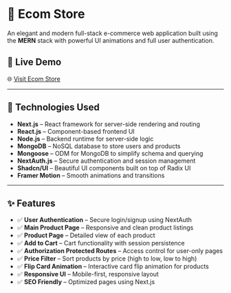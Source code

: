 # 🛒 Ecom Store

An elegant and modern full-stack e-commerce web application built using the **MERN** stack with powerful UI animations and full user authentication.

## 🚀 Live Demo

🌐 [Visit Ecom Store](https://ecom-store.in)

---

## 🧰 Technologies Used

- **Next.js** – React framework for server-side rendering and routing
- **React.js** – Component-based frontend UI
- **Node.js** – Backend runtime for server-side logic
- **MongoDB** – NoSQL database to store users and products
- **Mongoose** – ODM for MongoDB to simplify schema and querying
- **NextAuth.js** – Secure authentication and session management
- **Shadcn/UI** – Beautiful UI components built on top of Radix UI
- **Framer Motion** – Smooth animations and transitions

---

## ✨ Features

- ✅ **User Authentication** – Secure login/signup using NextAuth
- ✅ **Main Product Page** – Responsive and clean product listings
- ✅ **Product Page** – Detailed view of each product
- ✅ **Add to Cart** – Cart functionality with session persistence
- ✅ **Authorization Protected Routes** – Access control for user-only pages
- ✅ **Price Filter** – Sort products by price (high to low, low to high)
- ✅ **Flip Card Animation** – Interactive card flip animation for products
- ✅ **Responsive UI** – Mobile-first, responsive layout
- ✅ **SEO Friendly** – Optimized pages using Next.js


